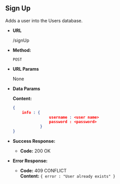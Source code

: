 **Sign Up**
----
  Adds a user into the Users database.

* **URL**

  /signUp

* **Method:**

  `POST`
  
*  **URL Params**

   None

* **Data Params**

   **Content:** 
	```json
	{
		info : {
					username : <user name>
					password : <password>
				}
	}
	```

* **Success Response:**

  * **Code:** 200 OK <br />
 
* **Error Response:**

  * **Code:** 409 CONFLICT <br />
	**Content:** `{ error : "User already exists" }`


